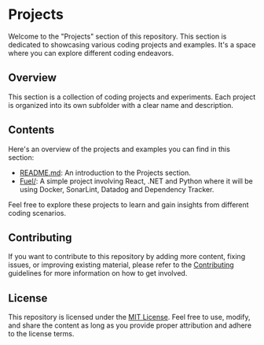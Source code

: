 # Projects

Welcome to the "Projects" section of this repository. This section is dedicated to showcasing various coding projects and examples. It's a space where you can explore different coding endeavors.

## Overview

This section is a collection of coding projects and experiments. Each project is organized into its own subfolder with a clear name and description.

## Contents

Here's an overview of the projects and examples you can find in this section:

- [README.md](README.md): An introduction to the Projects section.
- [Fuel/](Fuel/): A simple project involving React, .NET and Python where it will be using Docker, SonarLint, Datadog and Dependency Tracker.

Feel free to explore these projects to learn and gain insights from different coding scenarios.

## Contributing

If you want to contribute to this repository by adding more content, fixing issues, or improving existing material, please refer to the [Contributing](../Contributing.md) guidelines for more information on how to get involved.

## License

This repository is licensed under the [MIT License](../LICENSE). Feel free to use, modify, and share the content as long as you provide proper attribution and adhere to the license terms.
